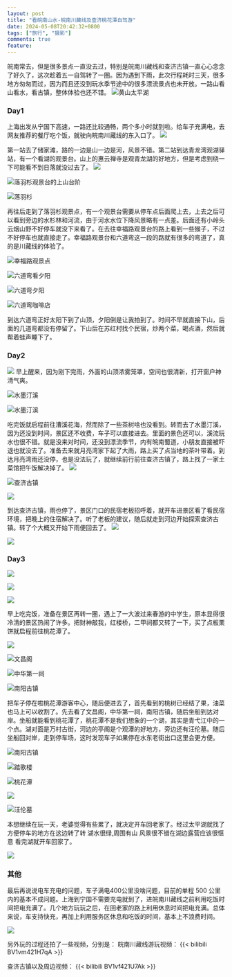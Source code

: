 ```yaml
---
layout: post
title: "看皖南山水-皖南川藏线及查济桃花潭自驾游"
date: 2024-05-08T20:42:32+0800
tags: ["旅行", "摄影"]
comments: true
feature: 
---
```



皖南常去，但是很多景点一直没去过，特别是皖南川藏线和查济古镇一直心心念念了好久了，这次趁着五一自驾转了一圈。因为遇到下雨，此次行程耗时三天，很多地方匆匆而过，因为而且还没到玩水季节途中的很多漂流景点也未开放。一路山看山看水，看古镇，整体体验也还不错。
![黄山太平湖](https://img.isming.me/photo/20240429-17-52.jpg)

<!--more-->


### Day1

上海出发从宁国下高速，一路还比较通畅，两个多小时就到啦。给车子充满电，去网友推荐的餐厅吃个饭，就驶向皖南川藏线的东入口了。
![](https://img.isming.me/photo/IMG_20240427_143158.jpg)

第一站去了储家滩，路的一边是山一边是河，风景不错。第二站到达青龙湾观湖驿站，有一个看湖的观景台。山上的惠云禅寺是观青龙湖的好地方，但是考虑到绕一下可能看不到日落就没过去了。
![](https://img.isming.me/photo/20240427-17.jpg)

![落羽杉观景台的上山台阶](https://img.isming.me/photo/20240427-17-7.jpg)

![落羽杉](https://img.isming.me/photo/IMG_20240427_154143.jpg)

再往后走到了落羽杉观景点，有一个观景台需要从停车点后面爬上去，上去之后可以看到旁边的水杉林和河流，由于河水水位下降风景略有一点差。后面还有小岭头云烟山野不好停车就没下来看了。在去往幸福路观景台的路上看到一些猴子，不过不好停车也就直接走了。幸福路观景台和六道弯这一段的路就有很多的弯道了，真的是川藏线的体验了。

![幸福路观景点](https://img.isming.me/photo/IMG_20240427_173318.jpg)

![六道弯看夕阳](https://img.isming.me/photo/20240427-17-18.jpg)

![六道弯夕阳](https://img.isming.me/photo/IMG_20240427_174257.jpg)

![六道弯咖啡店](https://img.isming.me/photo/20240427-17-24.jpg)

到达六道弯正好太阳下到了山顶，夕阳倒是让我拍到了。时间不早就直接下山，后面的几道弯都没有停留了。下山后在苏红村找个民宿，炒两个菜，喝点酒，然后就帮着蛙声睡下了。

### Day2 

![](https://img.isming.me/photo/20240428-17.jpg)
早上醒来，因为刚下完雨，外面的山顶浓雾笼罩，空间也很清新，打开窗户神清气爽。

![水墨汀溪](https://img.isming.me/photo/20240428-17-42.jpg)

![水墨汀溪](https://img.isming.me/photo/IMG_20240428_103901.jpg)


吃完饭就启程前往漕溪花海，然而除了一些茶树啥也没看到。转而去了水墨汀溪，因为还没到时间，景区还不收费，车子可以直接进去。里面的景色还可以，溪流玩水也很不错。就是没来对时间，还没到漂流季节，内有皖南蜀道，小朋友直接被吓退也就没去了。准备去来就月亮湾家下起了大雨，路上买了点当地的茶叶带着。到达月亮湾雨还没停，也是没法玩了，就继续前行前往查济古镇了，路上找了一家土菜馆把午饭解决掉了。
![](https://img.isming.me/photo/IMG_20240428_121737.jpg)

![查济古镇](https://img.isming.me/photo/20240428-17-52.jpg)

![](https://img.isming.me/photo/20240428-17-114.jpg)

到达查济古镇，雨也停了，景区门口的民宿老板招呼着，就开车进景区看了看民宿环境，把晚上的住宿解决了。听了老板的建议，随后就走到河边开始探索查济古镇。转了个大概又开始下雨便回去了。
![](https://img.isming.me/photo/IMG_20240429_093156.jpg)

![](https://img.isming.me/photo/IMG_20240428_181549.jpg)


### Day3 

![](https://img.isming.me/photo/IMG_20240429_092909.jpg)

![](https://img.isming.me/photo/IMG_20240429_093710.jpg)

![](https://img.isming.me/photo/IMG_20240429_093056.jpg)


早上吃完饭，准备在景区再转一圈，遇上了一大波过来春游的中学生，原本显得很冷清的景区热闹了许多。把财神敲我，红楼桥，二甲祠都又转了一下，买了点板栗饼就启程前往桃花潭了。

![](https://img.isming.me/photo/IMG_20240429_092719.jpg)

![文昌阁](https://img.isming.me/photo/20240429-17-2.jpg)

![中华第一祠](https://img.isming.me/photo/20240429-17-5.jpg)

![南阳古镇](https://img.isming.me/photo/20240429-17-10.jpg)

把车子停在啦桃花潭游客中心，随后便进去了，首先看到的桃树已经结了果，油菜也马上可以收割了。先去看了文昌阁，中华第一祠，南阳古镇，随后坐船到达对岸。坐船就能看到桃花潭了，桃花潭不是我们想象的一个湖，其实是青弋江中的一个点。湖对面是万村古街，河边的亭阁是个观潭的好地方，旁边还有汪伦墓。随后坐船回对岸，走到停车场，这时发现车子如果停在水东老街出口这里会更方便。

![南阳古镇](https://img.isming.me/photo/20240429-17-16.jpg)

![踏歌楼](https://img.isming.me/photo/20240429-17-20.jpg)

![桃花潭](https://img.isming.me/photo/20240429-17-24.jpg)

![](https://img.isming.me/photo/20240429-17-28.jpg)

![汪伦墓](https://img.isming.me/photo/20240429-17-33.jpg)


本想继续在玩一天，老婆觉得有些累了，就决定开车回老家了。经过太平湖就找了方便停车的地方在这边转了转 湖水很绿,周围有山 风景很不错在湖边露营应该很惬意 看完湖就开车回家了。

![](https://img.isming.me/photo/20240429-17-50.jpg)


### 其他

最后再说说电车充电的问题，车子满电400公里没啥问题，目前的单程 500 公里内的基本不成问题。上海到宁国不需要充电就到了，进皖南川藏线之前利用吃饭时间把电充满了。几个地方玩玩之后，在回老家的路上利用休息时间把电充满。总体来说，车支持快充，再加上利用服务区休息和吃饭的时间，基本上不浪费时间。

![](https://img.isming.me/photo/IMG_20240429_150856.jpg)

另外玩的过程还拍了一些视频，分别是：
皖南川藏线游玩视频：
{{< bilibili BV1vm421H7qA >}}

查济古镇以及周边视频：
{{< bilibili BV1vf421U7Ak >}}
